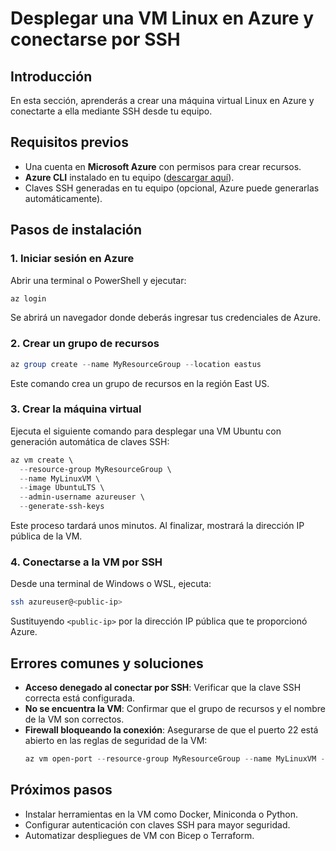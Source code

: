 # Desplegar una VM Linux en Azure y conectarse por SSH

## Introducción
En esta sección, aprenderás a crear una máquina virtual Linux en Azure y conectarte a ella mediante SSH desde tu equipo.

## Requisitos previos
- Una cuenta en **Microsoft Azure** con permisos para crear recursos.
- **Azure CLI** instalado en tu equipo ([descargar aquí](https://aka.ms/installazurecliwindows)).
- Claves SSH generadas en tu equipo (opcional, Azure puede generarlas automáticamente).

## Pasos de instalación

### 1. Iniciar sesión en Azure
Abrir una terminal o PowerShell y ejecutar:
```powershell
az login
```
Se abrirá un navegador donde deberás ingresar tus credenciales de Azure.

### 2. Crear un grupo de recursos
```powershell
az group create --name MyResourceGroup --location eastus
```
Este comando crea un grupo de recursos en la región East US.

### 3. Crear la máquina virtual
Ejecuta el siguiente comando para desplegar una VM Ubuntu con generación automática de claves SSH:
```powershell
az vm create \
  --resource-group MyResourceGroup \
  --name MyLinuxVM \
  --image UbuntuLTS \
  --admin-username azureuser \
  --generate-ssh-keys
```
Este proceso tardará unos minutos. Al finalizar, mostrará la dirección IP pública de la VM.

### 4. Conectarse a la VM por SSH
Desde una terminal de Windows o WSL, ejecuta:
```bash
ssh azureuser@<public-ip>
```
Sustituyendo `<public-ip>` por la dirección IP pública que te proporcionó Azure.

## Errores comunes y soluciones
- **Acceso denegado al conectar por SSH**: Verificar que la clave SSH correcta está configurada.
- **No se encuentra la VM**: Confirmar que el grupo de recursos y el nombre de la VM son correctos.
- **Firewall bloqueando la conexión**: Asegurarse de que el puerto 22 está abierto en las reglas de seguridad de la VM:
  ```powershell
  az vm open-port --resource-group MyResourceGroup --name MyLinuxVM --port 22
  ```

## Próximos pasos
- Instalar herramientas en la VM como Docker, Miniconda o Python.
- Configurar autenticación con claves SSH para mayor seguridad.
- Automatizar despliegues de VM con Bicep o Terraform.
